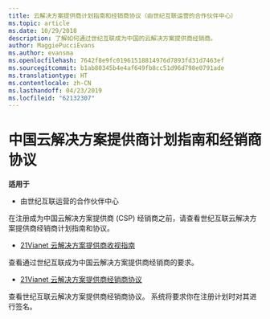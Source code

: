 ```yaml
---
title: 云解决方案提供商计划指南和经销商协议（由世纪互联运营的合作伙伴中心）
ms.topic: article
ms.date: 10/29/2018
description: 了解如何通过世纪互联成为中国的云解决方案提供商经销商。
author: MaggiePucciEvans
ms.author: evansma
ms.openlocfilehash: 7642f8e9fc01961518814976d7893fd31d7463ef
ms.sourcegitcommit: b1ab80345b4e4af649fb8cc51d96d798e0791ade
ms.translationtype: HT
ms.contentlocale: zh-CN
ms.lasthandoff: 04/23/2019
ms.locfileid: "62132307"
---
```

# <a name="china-cloud-solution-provider-program-guide-and-reseller-agreement"></a>中国云解决方案提供商计划指南和经销商协议
**适用于**

-   由世纪互联运营的合作伙伴中心

在注册成为中国云解决方案提供商 (CSP) 经销商之前，请查看世纪互联云解决方案提供商经销商计划指南和协议。

-   [21Vianet 云解决方案提供商收视指南](https://www.21vbluecloud.com/office365/SolProv_programguide/)

查看通过世纪互联成为中国云解决方案提供商经销商的要求。

-   [21Vianet 云解决方案提供商经销商协议](https://www.21vbluecloud.com/office365/ResellerAgr/)

查看世纪互联云解决方案提供商经销商协议。 系统将要求你在注册计划时对其进行签名。 

